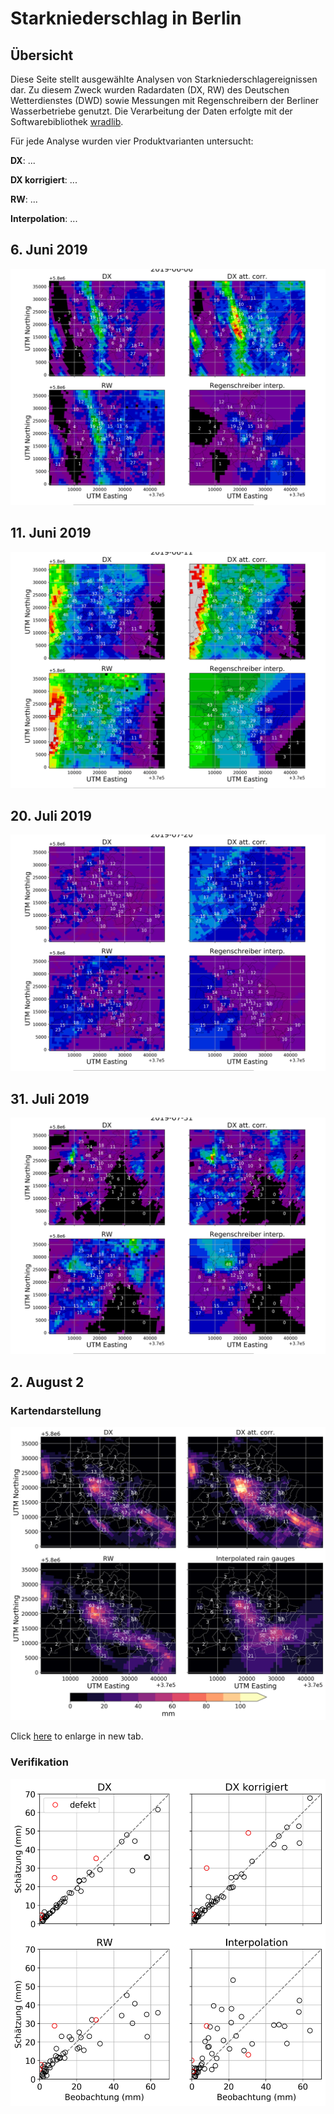 # Starkniederschlag in Berlin

## Übersicht

Diese Seite stellt ausgewählte Analysen von Starkniederschlagereignissen dar.
Zu diesem Zweck wurden Radardaten (DX, RW) des Deutschen Wetterdienstes (DWD)
sowie Messungen mit Regenschreibern der Berliner Wasserbetriebe genutzt. Die
Verarbeitung der Daten erfolgte mit der Softwarebibliothek [wradlib](https://wradlib.org).

Für jede Analyse wurden vier Produktvarianten untersucht:

**DX**: ...

**DX korrigiert**: ...

**RW**: ...

**Interpolation**: ...


## 6. Juni 2019

![rain map](https://github.com/heistermann/rain-in-berlin/raw/master/docs/events/rainmap_2019-06-06.png "Rainmap 2019-06-06")

## 11. Juni 2019

![rain map](https://github.com/heistermann/rain-in-berlin/raw/master/docs/events/rainmap_2019-06-11.png "Rainmap 2019-06-11")

## 20. Juli 2019

![rain map](https://github.com/heistermann/rain-in-berlin/raw/master/docs/events/rainmap_2019-07-20.png "Rainmap 2019-07-20")

## 31. Juli 2019

![rain map](https://github.com/heistermann/rain-in-berlin/raw/master/docs/events/rainmap_2019-07-31.png "Rainmap 2019-07-31")

## 2. August 2

### Kartendarstellung
![rain map](https://github.com/heistermann/rain-in-berlin/raw/master/docs/events/rainmap_2019-08-02.png "Rainmap 2019-08-02")

Click [here](https://github.com/heistermann/rain-in-berlin/raw/master/docs/events/rainmap_2019-08-02.png) to enlarge in new tab.

### Verifikation
![rain map](https://github.com/heistermann/rain-in-berlin/raw/master/docs/events/scatter_2019-08-02.png "Verification 2019-08-02")
